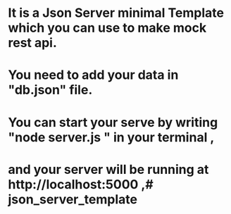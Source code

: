# It is a Json Server minimal Template which you can use to make mock rest api.
# You need to add your data in "db.json" file. 
# You can start your serve by writing "node server.js " in your terminal ,
# and your server will be running at http://localhost:5000 ,# json_server_template

